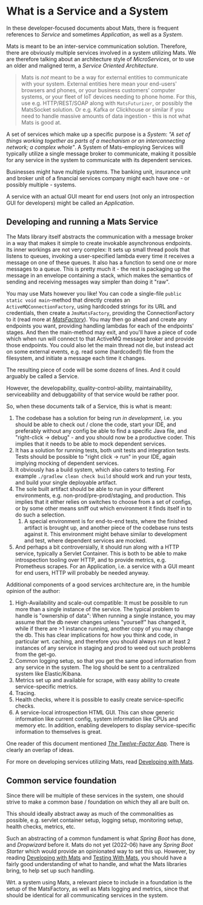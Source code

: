 # What is a Service and a System

In these developer-focused documents about Mats, there is frequent references to _Service_ and sometimes _Application_,
as well as a _System_.

Mats is meant to be an inter-service communication solution. Therefore, there are obviously multiple services involved
in a system utilizing Mats. We are therefore talking about an architecture style of _MicroServices_, or to use an older
and maligned term, a _Service Oriented Architecture_.

> Mats is _not_ meant to be a way for external entities to communicate with your system. External entities here mean your end-users' browsers and phones, or your business customers' computer systems, or your fleet of IoT devices needing to phone home. For this, use e.g. HTTP/REST/SOAP along with `MatsFuturizer`, or possibly the MatsSocket solution. Or e.g. Kafka or Clickhouse or similar if you need to handle massive amounts of data ingestion - this is not what Mats is good at.

A set of services which make up a specific purpose is a _System_: _"A set of things working together as parts of a
mechanism or an interconnecting network; a complex whole"_. A System of Mats-employing Services will typically utilize a
single message broker to communicate, making it possible for any service in the system to communicate with its dependent
services.

Businesses might have multiple systems. The banking unit, insurance unit and broker unit of a financial services company
might each have one - or possibly multiple - systems.

A service with an actual GUI meant for end users (not only an introspection GUI for developers) might be called an
_Application_.

## Developing and running a Mats Service

The Mats library itself abstracts the communication with a message broker in a way that makes it simple to create
invokable asynchronous endpoints. Its inner workings are not very complex: It sets up small thread pools that listens to
queues, invoking a user-specified lambda every time it receives a message on one of these queues. It also has a function
to send one or more messages to a queue. This is pretty much it - the rest is packaging up the message in an envelope
containing a stack, which makes the semantics of sending and receiving messages way simpler than doing it "raw".

You may use Mats however you like! You can code a single-file `public static void main`-method that directly creates an
`ActiveMQConnectionFactory`, using hardcoded strings for its URL and credentials, then create a `JmsMatsFactory`,
providing the ConnectionFactory to it (read more at *[MatsFactory](developing/MatsFactory.md)*). You may then go ahead
and create any endpoints you want, providing handling lambdas for each of the endpoints' stages. And then the
main-method may exit, and you'll have a piece of code which when run will connect to that ActiveMQ message broker and
provide those endpoints. You could also let the main thread not die, but instead act on some external events, e.g. read
some (hardcoded!) file from the filesystem, and initiate a message each time it changes.

The resulting piece of code will be some dozens of lines. And it could arguably be called a Service.

However, the developability, quality-control-ability, maintainability, serviceability and debuggability of that service
would be rather poor.

So, when these documents talk of a Service, this is what is meant:

1. The codebase has a solution for being run _in development_, i.e. you should be able to check out / clone the code,
   start your IDE, and preferably without any config be able to find a specific Java file, and "right-click -> debug" -
   and you should now be a productive coder. This implies that it needs to be able to mock dependent services.
2. It has a solution for running tests, both unit tests and integration tests. Tests should be possible to
   "right click -> run" in your IDE, again implying mocking of dependent services.
3. It obviously has a build system, which also caters to testing. For example `./gradlew clean check build` should work
   and run your tests, and build your single deployable artifact.
4. The sole built artifact should be able to run in your different environments, e.g. non-prod/pre-prod/staging, and
   production. This implies that it either relies on switches to choose from a set of configs, or by some other means
   sniff out which environment it finds itself in to do such a selection.
    1. A special environment is for end-to-end tests, where the finished artifact is brought up, and another piece of
       the codebase runs tests against it. This environment might behave similar to development and test, where
       dependent services are mocked.
5. And perhaps a bit controversially, it should run along with a HTTP service, typically a Servlet Container. This is
   both to be able to make introspection tooling over HTTP, and to provide metrics, e.g. Prometheus scrapes. For an
   Application, i.e. a service with a GUI meant for end users, HTTP will probably be needed anyway.

Additional components of a good services architecture are, in the humble opinion of the author:

1. High-Availability and scale-out compatible: It must be possible to run more than a single instance of the service.
   The typical problem to handle is "ownership of data": When running a single instance, you may assume that the db
   never changes unless "yourself" has changed it, while if there are >1 instance running, another copy of you may
   change the db. This has clear implications for how you think and code, in particular wrt. caching, and therefore you
   should always run at least 2 instances of any service in staging and prod to weed out such problems from the get-go.
2. Common logging setup, so that you get the same good information from any service in the system. The log should be
   sent to a centralized system like Elastic/Kibana.
3. Metrics set up and available for scrape, with easy ability to create service-specific metrics.
4. Tracing.
5. Health checks, where it is possible to easily create service-specific checks.
6. A service-local introspection HTML GUI. This can show generic information like current config, system information
   like CPUs and memory etc. In addition, enabling developers to display service-specific information to themselves is
   great.

One reader of this document mentioned _[The Twelve-Factor App](https://12factor.net/)_. There is clearly an overlap of
ideas.

For more on developing services utilizing Mats, read [Developing with Mats](DevelopingWithMats.md).

## Common service foundation

Since there will be multiple of these services in the system, one should strive to make a common base / foundation on
which they all are built on.

This should ideally abstract away as much of the commonalities as possible, e.g. servlet container setup, logging setup,
monitoring setup, health checks, metrics, etc.

Such an abstracting of a common fundament is what _Spring Boot_ has done, and _Dropwizard_ before it. Mats do not yet
(2022-06) have any _Spring Boot Starter_ which would provide an opinionated way to set this up. However, by
reading [Developing with Mats](DevelopingWithMats.md) and [Testing With Mats](TestingWithMats.md), you should have a
fairly good understanding of what to handle, and what the Mats libraries bring, to help set up such handling.

Wrt. a system using Mats, a relevant piece to include in a foundation is the setup of the MatsFactory, as well as Mats
logging and metrics, since that should be identical for all communicating services in the system.